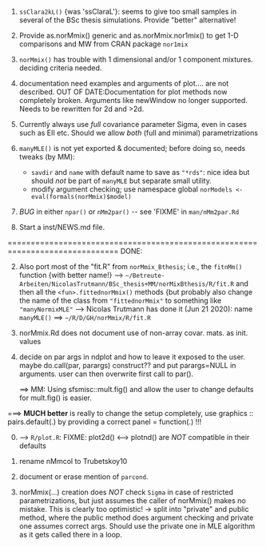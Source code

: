

1. `ssClara2kL()` {was 'ssClaraL'}: seems to give too small samples in
	several of the BSc thesis simulations.  Provide "better" alternative!

2. Provide  as.norMmix() generic and   as.norMmix.nor1mix()  to get 1-D
   comparisons and MW<n>  from CRAN package  `nor1mix`

3. `norMmix()` has trouble with 1 dimensional and/or 1 component mixtures.
   deciding criteria needed.

6. documentation need examples and arguments of plot.... are not described.
   OUT OF DATE:Documentation for plot methods now completely broken. Arguments like
   newWindow no longer supported. Needs to be rewritten for 2d and >2d.


8. Currently always use *full* covariance parameter Sigma, even in cases
   such as EII etc.  Should we allow *both* (full and minimal) parametrizations

9. `manyMLE()` is not yet exported & documented; before doing so, needs
   tweaks (by MM):
	- `savdir` and `name` with default name to save as `"*rds"`: nice idea but
      should *not* be part of `manyMLE` but separate small utility.
	- modify argument checking; use namespace global
	  `norModels <- eval(formals(norMmix)$model)`

10. *BUG* in either `npar()` or `nMm2par()` -- see 'FIXME' in `man/nMm2par.Rd`

12. Start a inst/NEWS.md file.

==============================================================================
DONE:

2. Also port most of the "fit.R" from `norMmix_Bthesis`; i.e., the  `fitnMm()`
  function {with better name!} -->
  `~/Betreute-Arbeiten/NicolasTrutmann/BSc_thesis+MM/norMixBthesis/R/fit.R`
  and then all  the   `<fun>.fittednorMmix()`  methods
  {but probably also change the name of the class from
  `"fittednorMmix"` to something like
  `"manyNormixMLE"`
     --> Nicolas Trutmann has done it (Jun 21 2020): name  `manyMLE()` ==> `~/R/D/GH/norMmix/R/fit.R`

4. norMmix.Rd does not document use of non-array covar. mats. as init. values

5. decide on par args in ndplot and how to leave it exposed to the user.
   maybe do.call(par, parargs) construct?? and put parargs=NULL in arguments.
   user can then overwrite first call to par().

   ==> MM: Using sfsmisc::mult.fig()  and allow the user to change defaults
   for  mult.fig() is easier.

  ===> **MUCH better** is really to change the setup completely, use
	   graphics :: pairs.default(.)
    by providing a correct  panel = function(.)    !!!

0. --> `R/plot.R`: FIXME: plot2d() <--> plotnd() are *NOT* compatible in their defaults

4. rename nMmcol to Trubetskoy10

11. document or erase mention of `parcond`.

7. norMmix(...) creation does *NOT* check `Sigma` in case of restricted
   parametrizations,  but just assumes the caller of norMmix() makes no
   mistake.  This is clearly too optimistic!
   -> split into "private" and public method, where the public method
   does argument checking and private one assumes correct args.
   Should use the private one in MLE algorithm as it gets called there in a
   loop.
